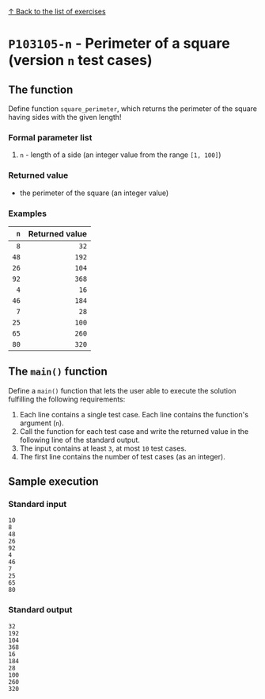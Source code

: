 
[↑ Back to the list of exercises](./README.md)

# `P103105-n` - Perimeter of a square (version `n` test cases)

## The function

Define function `square_perimeter`, which returns the perimeter of the square having sides with the given length!

### Formal parameter list

1. `n` - length of a side (an integer value from the range `[1, 100]`)

### Returned value

* the perimeter of the square (an integer value)

### Examples

| `n` | Returned value | 
| ---: | --: | 
| `8` | `32` | 
| `48` | `192` | 
| `26` | `104` | 
| `92` | `368` | 
| `4` | `16` | 
| `46` | `184` | 
| `7` | `28` | 
| `25` | `100` | 
| `65` | `260` | 
| `80` | `320` | 

## The `main()` function

Define a `main()` function that lets the user able to execute the solution fulfilling the following requirements:

1. Each line contains a single test case. Each line contains the function's argument (`n`).
1. Call the function for each test case and write the returned value in the following line of the standard output.
1. The input contains at least `3`, at most `10` test cases.
1. The first line contains the number of test cases (as an integer).

## Sample execution

### Standard input

```
10
8
48
26
92
4
46
7
25
65
80
```

### Standard output

```
32
192
104
368
16
184
28
100
260
320
```